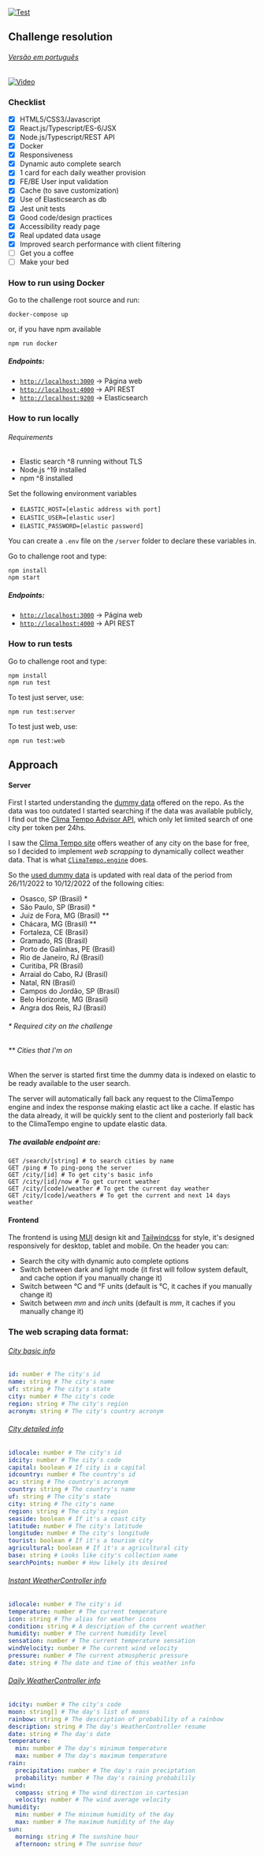 [![Test](https://github.com/laravieira/climatempo-challenge/actions/workflows/test.yml/badge.svg?branch=master)](https://github.com/laravieira/climatempo-challenge/actions/workflows/test.yml)

## Challenge resolution
###### [Versão em português](PROJECT.md)

[![Video](https://img.youtube.com/vi/1B_0Zs2_3VA/0.jpg)](https://www.youtube.com/watch?v=1B_0Zs2_3VA)

### Checklist
- [x] HTML5/CSS3/Javascript
- [x] React.js/Typescript/ES-6/JSX
- [x] Node.js/Typescript/REST API
- [x] Docker
- [x] Responsiveness
- [x] Dynamic auto complete search
- [x] 1 card for each daily weather provision
- [x] FE/BE User input validation
- [x] Cache (to save customization)
- [x] Use of Elasticsearch as db
- [x] Jest unit tests
- [x] Good code/design practices
- [x] Accessibility ready page
- [x] Real updated data usage
- [x] Improved search performance with client filtering
- [ ] Get you a coffee
- [ ] Make your bed

### How to run using Docker
Go to the challenge root source and run:
```shell
docker-compose up
```
or, if you have npm available
```shell
npm run docker
```

##### Endpoints:
- [`http://localhost:3000`](http://localhost:3000) -> Página web
- [`http://localhost:4000`](http://localhost:4000) -> API REST
- [`http://localhost:9200`](http://localhost:9200) -> Elasticsearch

### How to run locally
###### Requirements
* Elastic search ^8 running without TLS
* Node.js ^19 installed
* npm ^8 installed

Set the following environment variables
* `ELASTIC_HOST=[elastic address with port]`
* `ELASTIC_USER=[elastic user]`
* `ELASTIC_PASSWORD=[elastic password]`

You can create a `.env` file on the `/server` folder to declare these variables in.

Go to challenge root and type:
```shell
npm install
npm start
```

##### Endpoints:
- [`http://localhost:3000`](http://localhost:3000) -> Página web
- [`http://localhost:4000`](http://localhost:4000) -> API REST

### How to run tests
Go to challenge root and type:
```shell
npm install
npm run test
```
To test just server, use:
```shell
npm run test:server
```
To test just web, use:
```shell
npm run test:web
```

## Approach
#### Server
First I started understanding the [dummy data](base) offered on the repo. As the data was too outdated I started searching if the data was available publicly, I find out the [Clima Tempo Advisor API](https://advisor.climatempo.com.br/), which only let limited search of one city per token per 24hs.

I saw the [Clima Tempo site](https://www.climatempo.com.br/) offers weather of any city on the base for free, so I decided to implement *web scrapping* to dynamically collect weather data. That is what [`ClimaTempo.engine`](server/src/Engines/ClimaTempo/ClimaTempo.engine.ts) does.

So the [used dummy data](server/src/dummy.json) is updated with real data of the period from 26/11/2022 to 10/12/2022 of the following cities:

- Osasco, SP (Brasil) *
- São Paulo, SP (Brasil) *
- Juiz de Fora, MG (Brasil) **
- Chácara, MG (Brasil) **
- Fortaleza, CE (Brasil)
- Gramado, RS (Brasil)
- Porto de Galinhas, PE (Brasil)
- Rio de Janeiro, RJ (Brasil)
- Curitiba, PR (Brasil)
- Arraial do Cabo, RJ (Brasil)
- Natal, RN (Brasil)
- Campos do Jordão, SP (Brasil)
- Belo Horizonte, MG (Brasil)
- Angra dos Reis, RJ (Brasil)

###### * Required city on the challenge
###### ** Cities that I'm on

When the server is started first time the dummy data is indexed on elastic to be ready available to the user search.

The server will automatically fall back any request to the ClimaTempo engine and index the response making elastic act like a cache. If elastic has the data already, it will be quickly sent to the client and posteriorly fall back to the ClimaTempo engine to update elastic data. 

##### The available endpoint are:
```shell
GET /search/[string] # to search cities by name
GET /ping # To ping-pong the server
GET /city/[id] # To get city's basic info
GET /city/[id]/now # To get current weather
GET /city/[code]/weather # To get the current day weather
GET /city/[code]/weathers # To get the current and next 14 days weather
```

#### Frontend
The frontend is using [MUI](https://mui.com/) design kit and [Tailwindcss](https://tailwindcss.com/) for style, it's designed responsively for desktop, tablet and mobile. On the header you can:
* Search the city with dynamic auto complete options
* Switch between dark and light mode (it first will follow system default, and cache option if you manually change it)
* Switch between °C and °F units (default is °C, it caches if you manually change it)
* Switch between *mm* and *inch* units (default is *mm*, it caches if you manually change it)

### The web scraping data format:

###### [City basic info](server/src/Models/Locale.model.ts)
```yaml
id: number # The city's id
name: string # The city's name
uf: string # The city's state
city: number # The city's code
region: string # The city's region
acronym: string # The city's country acronym
```

###### [City detailed info](server/src/Models/DetailedLocale.model.ts)
```yaml
idlocale: number # The city's id
idcity: number # The city's code
capital: boolean # If city is a capital
idcountry: number # The country's id
ac: string # The country's acronym
country: string # The country's name
uf: string # The city's state
city: string # The city's name
region: string # The city's region
seaside: boolean # If it's a coast city
latitude: number # The city's latitude
longitude: number # The city's longitude
tourist: boolean # If it's a tourism city
agricultural: boolean # If it's a agricultural city
base: string # Looks like city's collection name
searchPoints: number # How likely its desired
```

###### [Instant WeatherController info](server/src/Models/InstantWeather.model.ts)
```yaml
idlocale: number # The city's id
temperature: number # The current temperature
icon: string # The alias for weather icons
condition: string # A description of the current weather
humidity: number # The current humidity level
sensation: number # The current temperature sensation
windVelocity: number # The current wind velocity
pressure: number # The current atmospheric pressure
date: string # The date and time of this weather info
```

###### [Daily WeatherController info](server/src/Models/DailyWeather.model.ts)
```yaml
idcity: number # The city's code
moon: string[] # The day's list of moons
rainbow: string # The description of probability of a rainbow
description: string # The day's WeatherController resume
date: string # The day's date
temperature:
  min: number # The day's minimum temperature
  max: number # The day's maximum temperature
rain:
  precipitation: number # The day's rain preciptation
  probability: number # The day's raining probabilily
wind:
  compass: string # The wind direction in cartesian
  velocity: number # The wind average velocity
humidity:
  min: number # The minimum humidity of the day
  max: number # The maximum humidity of the day
sun:
  morning: string # The sunshine hour
  afternoon: string # The sunrise hour
```